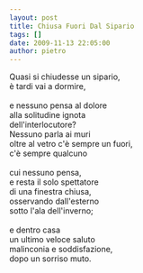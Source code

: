```yaml
---
layout: post
title: Chiusa Fuori Dal Sipario
tags: []
date: 2009-11-13 22:05:00
author: pietro
---
```

Quasi si chiudesse un sipario,<br/>è tardi vai a dormire,<br/><br/>e nessuno pensa al dolore<br/>alla solitudine ignota<br/>dell'interlocutore?<br/>Nessuno parla ai muri<br/>oltre al vetro c'è sempre un fuori,<br/>c'è sempre qualcuno<br/><br/>cui nessuno pensa,<br/>e resta il solo spettatore<br/>di una finestra chiusa,<br/>osservando dall'esterno<br/>sotto l'ala dell'inverno;<br/><br/>e dentro casa<br/>un ultimo veloce saluto<br/>malinconia e soddisfazione,<br/>dopo un sorriso muto.

